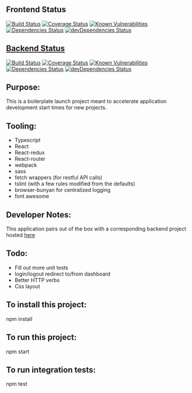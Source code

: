 ## Frontend Status
[![Build Status](https://travis-ci.org/sharifyr/client-main.svg?branch=master)](https://travis-ci.org/sharifyr/client-main)
[![Coverage Status](https://coveralls.io/repos/github/sharifyr/client-main/badge.svg?branch=master)](https://coveralls.io/github/sharifyr/client-main?branch=master)
[![Known Vulnerabilities](https://snyk.io/test/github/sharifyr/client-main/badge.svg)](https://snyk.io/test/github/sharifyr/client-main)
[![Dependencies Status](https://david-dm.org/sharifyr/client-main.svg)](https://david-dm.org/sharifyr/client-main)
[![devDependencies Status](https://david-dm.org/sharifyr/client-main/dev-status.svg)](https://david-dm.org/sharifyr/client-main?type=dev)

## [Backend Status](https://github.com/sharifyr/server-social)

[![Build Status](https://travis-ci.org/sharifyr/server-social.svg?branch=master)](https://travis-ci.org/sharifyr/server-social)
[![Coverage Status](https://coveralls.io/repos/github/sharifyr/server-social/badge.svg?branch=master)](https://coveralls.io/github/sharifyr/server-social?branch=master)
[![Known Vulnerabilities](https://snyk.io/test/github/sharifyr/server-social/badge.svg)](https://snyk.io/test/github/sharifyr/server-social)
[![Dependencies Status](https://david-dm.org/sharifyr/server-social.svg)](https://david-dm.org/sharifyr/server-social)
[![devDependencies Status](https://david-dm.org/sharifyr/server-social/dev-status.svg)](https://david-dm.org/sharifyr/server-social?type=dev)

## Purpose:

This is a boilerplate launch project meant to accelerate application development start times for new projects.

## Tooling: 

* Typescript
* React
* React-redux
* React-router
* webpack
* sass
* fetch wrappers (for restful API calls)
* tslint (with a few rules modified from the defaults)
* browser-bunyan for centralized logging
* font awesome

## Developer Notes:

This application pairs out of the box with a corresponding backend project hosted [here](https://github.com/KyleGalvin/backendBoilerplate)

## Todo:

* Fill out more unit tests
* login/logout redirect to/from dashboard
* Better HTTP verbs
* Css layout

## To install this project:

npm install

## To run this project:

npm start

## To run integration tests:

npm test
